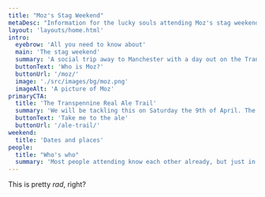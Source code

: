 ```yaml
---
title: "Moz's Stag Weekend"
metaDesc: "Information for the lucky souls attending Moz's stag weekend in April 2022"
layout: 'layouts/home.html'
intro:
  eyebrow: 'All you need to know about'
  main: 'The stag weekend'
  summary: 'A social trip away to Manchester with a day out on the Transpennine Real Ale Trail'
  buttonText: 'Who is Moz?'
  buttonUrl: '/moz/'
  image: './src/images/bg/moz.png'
  imageAlt: 'A picture of Moz'
primaryCTA:
  title: 'The Transpennine Real Ale Trail'
  summary: 'We will be tackling this on Saturday the 9th of April. The ale trail visits eight pubs at or very close to railway stations between Batley and Stalybridge.'
  buttonText: 'Take me to the ale'
  buttonUrl: '/ale-trail/'
weekend:
  title: 'Dates and places'
people:
  title: "Who's who"
  summary: 'Most people attending know each other already, but just in case and to account for ageing...'
---
```


This is pretty _rad_, right?
